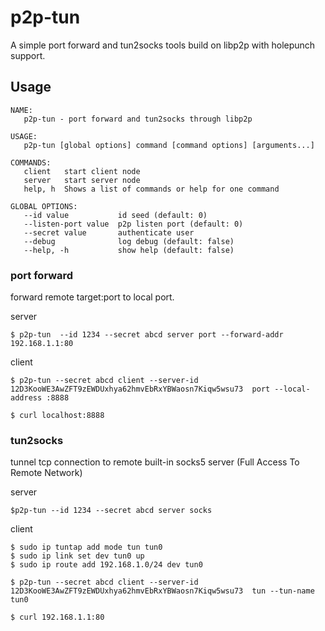 # p2p-tun
A simple port forward and tun2socks tools build on libp2p with holepunch support.

## Usage
```
NAME:
   p2p-tun - port forward and tun2socks through libp2p

USAGE:
   p2p-tun [global options] command [command options] [arguments...]

COMMANDS:
   client   start client node
   server   start server node
   help, h  Shows a list of commands or help for one command

GLOBAL OPTIONS:
   --id value           id seed (default: 0)
   --listen-port value  p2p listen port (default: 0)
   --secret value       authenticate user
   --debug              log debug (default: false)
   --help, -h           show help (default: false)
```

### port forward 

forward remote target:port to local port.

server
```
$ p2p-tun  --id 1234 --secret abcd server port --forward-addr 192.168.1.1:80
```

client
```
$ p2p-tun --secret abcd client --server-id 12D3KooWE3AwZFT9zEWDUxhya62hmvEbRxYBWaosn7Kiqw5wsu73  port --local-address :8888

$ curl localhost:8888
```


### tun2socks

tunnel tcp connection to remote built-in socks5 server (Full Access To Remote Network)


server
```
$p2p-tun --id 1234 --secret abcd server socks
```

client
```
$ sudo ip tuntap add mode tun tun0
$ sudo ip link set dev tun0 up
$ sudo ip route add 192.168.1.0/24 dev tun0

$ p2p-tun --secret abcd client --server-id 12D3KooWE3AwZFT9zEWDUxhya62hmvEbRxYBWaosn7Kiqw5wsu73  tun --tun-name tun0

$ curl 192.168.1.1:80
```


